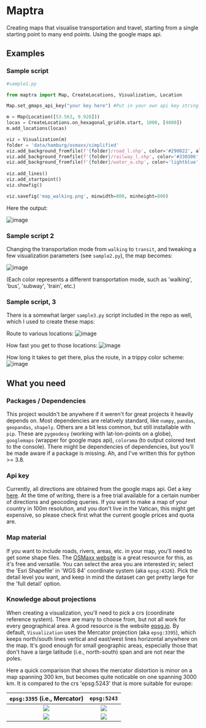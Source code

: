 # Maptra

Creating maps that visualise transportation and travel, starting from a single starting point to many end points. 
Using the google maps api.

## Examples

### Sample script

```python
#sample1.py

from maptra import Map, CreateLocations, Visualization, Location

Map.set_gmaps_api_key("your key here") #Put in your own api key string.

m = Map(Location([53.563, 9.928]))
locas = CreateLocations.on_hexagonal_grid(m.start, 1000, [4000])
m.add_locations(locas)

viz = Visualization(m)
folder = 'data/hamburg/osmaxx/simplified'
viz.add_background_fromfile(f'{folder}/road_l.shp', color='#290022', alpha=0.8)
viz.add_background_fromfile(f'{folder}/railway_l.shp', color='#330306', alpha=0.2)
viz.add_background_fromfile(f'{folder}/water_a.shp', color='lightblue', alpha=0.8)
                            
viz.add_lines()
viz.add_startpoint()
viz.showfig()

viz.savefig('map_walking.png', minwidth=800, minheight=800)
```

Here the output:

![image](examples/sample1/map_walking.png)

### Sample script 2

Changing the transportation mode from `walking` to `transit`, and tweaking a few visualization parameters (see `sample2.py`), the map becomes:

![image](examples/sample2/map_transit.png)

(Each color represents a different transportation mode, such as 'walking', 'bus', 'subway', 'train', etc.)

### Sample script, 3

There is a somewhat larger `sample3.py` script included in the repo as well, which I used to create these maps:

Route to various locations:
![image](examples/sample3/lines_on_color_medium.png)

How fast you get to those locations:
![image](examples/sample3/voronoi_speed_medium.png)

How long it takes to get there, plus the route, in a trippy color scheme:
![image](examples/sample3/trippy_medium.png)

## What you need

### Packages / Dependencies

This project wouldn't be anywhere if it weren't for great projects it heavily depends on.
Most dependencies are relatively standard, like `numpy`, `pandas`, `geopandas`, `shapely`.
Others are a bit less common, but still installable with `pip`. These are `pygeodesy` (working with lat-lon-points on a globe), `googlemaps` (wrapper for google maps api), `colorama` (to output colored text to the console). There might be dependencies of dependencies, but you'll be made aware if a package is missing. 
Ah, and I've written this for python >= 3.8.

### Api key

Currently, all directions are obtained from the google maps api. Get a key [here](https://developers.google.com/maps/documentation/embed/get-api-key). At the time of writing, there is a free trial available for a certain number of directions and geocoding queries. If you want to make a map of your country in 100m resolution, and you don't live in the Vatican, this might get expensive, so please check first what the current google prices and quota are.

### Map material

If you want to include roads, rivers, areas, etc. in your map, you'll need to get some shape files. The [OSMaxx website](https://osmaxx.hsr.ch) is a great resource for this, as it's free and versatile. You can select the area you are interested in; select the 'Esri Shapefile' in 'WGS 84' coordinate system (aka `epsg:4326`). Pick the detail level you want, and keep in mind the dataset can get pretty large for the 'full detail' option.

### Knowledge about projections

When creating a visualization, you'll need to pick a crs (coordinate reference system). There are many to choose from, but not all work for every geographical area. A good resource is the website [epsg.io](https://epsg.io/). By default, `Visualization` uses the Mercator projection (aka `epsg:3395`), which keeps north/south lines vertical and east/west lines horizontal anywhere on the map. It's good enough for small geographic areas, especially those that don't have a large latitude (i.e., north-south) span and are not near the poles.

Here a quick comparison that shows the mercator distortion is minor on a map spanning 300 km, but becomes quite noticable on one spanning 3000 km. It is compared to the crs 'epsg:5243' that is more suitable for europe:

`epsg:3395` (i.e., Mercator) | `epsg:5243`
:-------------------------:|:-------------------------:
![](examples/crs/3395_northgermany.png)  |  ![](examples/crs/5243_northgermany.png)
![](examples/crs/3395_europe.png)  |  ![](examples/crs/5243_europe.png)





 
